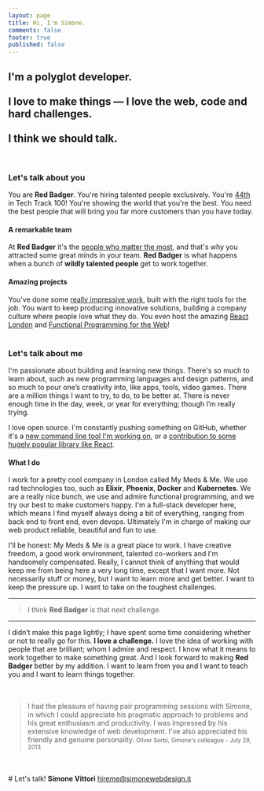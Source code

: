 ```yaml
---
layout: page
title: Hi, I'm Simone.
comments: false
footer: true
published: false
---
```


## I'm a polyglot developer.<br><br>I love to make things — I love the web, code and hard challenges.<br><br>I think we should talk.


<br>


### Let's talk about you

You are **Red Badger**. You're hiring talented people exclusively. You're [44th](https://red-badger.com/about-us/news/2016/09/10/tech-track-100-red-badger-ranked-44th) in Tech Track 100! You're showing the world that you're the best. You need the best people that will bring you far more customers than you have today.

#### A remarkable team

At **Red Badger** it's the [people who matter the most](https://red-badger.com/about-us/people/), and that's why you attracted some great minds in your team. **Red Badger** is what happens when a bunch of **wildly talented people** get to work together.

#### Amazing projects

You've done some [really impressive work](https://red-badger.com/our-work/), built with the right tools for the job. You want to keep producing innovative solutions, building a company culture where people love what they do. You even host the amazing [React London](https://react.london/) and [Functional Programming for the Web](http://www.meetup.com/Functional-Programming-for-the-Web/)!
<br>
<br>
### Let's talk about me

I'm passionate about building and learning new things. There's so much to learn about, such as new programming languages and design patterns, and so much to pour one’s creativity into, like apps, tools, video games. There are a million things I want to try, to do, to be better at. There is never enough time in the day, week, or year for everything; though I’m really trying.

I love open source. I'm constantly pushing something on GitHub, whether it's a [new command line tool I'm working on](https://github.com/simonewebdesign/elm-new), or a [contribution to some hugely popular library like React](https://github.com/facebook/react/pull/5411).

#### What I do

I work for a pretty cool company in London called My Meds & Me. We use rad technologies too, such as **Elixir**, **Phoenix**, **Docker** and **Kubernetes**. We are a really nice bunch, we use and admire functional programming, and we try our best to make customers happy. I'm a full-stack developer here, which means I find myself always doing a bit of everything, ranging from back end to front end, even devops. Ultimately I'm in charge of making our web product reliable, beautiful and fun to use.

I'll be honest: My Meds & Me is a great place to work. I have creative freedom, a good work environment, talented co-workers and I'm handsomely compensated. Really, I cannot think of anything that would keep me from being here a very long time, except that I want more. Not necessarily stuff or money, but I want to learn more and get better. I want to keep the pressure up. I want to take on the toughest challenges.

---

> I think **Red Badger** is that next challenge.

---

I didn’t make this page lightly; I have spent some time considering whether or not to really go for this. <b>I love a challenge.</b> I love the idea of working with people that are brilliant; whom I admire and respect. I know what it means to work together to make something great. And I look forward to making **Red Badger** better by my addition. I want to learn from you and I want to teach you and I want to learn things together.
<br>
<br>
<br>
<blockquote style="display: block;">I had the pleasure of having pair programming sessions with Simone, in which I could appreciate his pragmatic approach to problems and his great enthusiasm and productivity. I was impressed by his extensive knowledge of web development. I've also appreciated his friendly and genuine personality.
<small style="width: 100%; text-align: right;" class="basic-alignment right">Oliver Sorbi, Simone's colleague - July 29, 2013</small>
</blockquote>
<br>
<br>
<section class="lets-talk">
# Let's talk!
<strong>Simone Vittori</strong>
<a href="mailto:hireme@simonewebdesign.it" title="drop me an email!"/>hireme@simonewebdesign.it</a>
</section>
